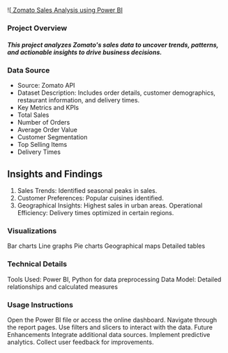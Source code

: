 ![[ Zomato Sales Analysis using Power BI ](https://github.com/VishalMurya/Amazom-Data-Analysis-/assets/146605505/c2a73c04-2d2f-4ab3-8a36-ea21f1383842)

### Project Overview
##### This project analyzes Zomato's sales data to uncover trends, patterns, and actionable insights to drive business decisions.

### Data Source
* Source: Zomato API
* Dataset Description: Includes order details, customer demographics, restaurant information, and delivery times.
* Key Metrics and KPIs
* Total Sales
* Number of Orders
* Average Order Value
* Customer Segmentation
* Top Selling Items
* Delivery Times
## Insights and Findings
1. Sales Trends: Identified seasonal peaks in sales.
2. Customer Preferences: Popular cuisines identified.
2. Geographical Insights: Highest sales in urban areas.
Operational Efficiency: Delivery times optimized in certain regions.
### Visualizations
Bar charts
Line graphs
Pie charts
Geographical maps
Detailed tables
### Technical Details
Tools Used: Power BI, Python for data preprocessing
Data Model: Detailed relationships and calculated measures
### Usage Instructions
Open the Power BI file or access the online dashboard.
Navigate through the report pages.
Use filters and slicers to interact with the data.
Future Enhancements
Integrate additional data sources.
Implement predictive analytics.
Collect user feedback for improvements.
